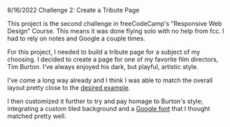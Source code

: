 8/16/2022
Challenge 2: Create a Tribute Page

This project is the second challenge in freeCodeCamp's "Responsive Web Design" Course. This means it was done flying solo with no help from fcc. I had to rely on notes and Google a couple times.

For this project, I needed to build a tribute page for a subject of my choosing. I decided to create a page for one of my favorite film directors, Tim Burton. I've always enjoyed his dark, but playful, artistic style.

I've come a long way already and I think I was able to match the overall layout pretty close to the [desired example](https://tribute-page.freecodecamp.rocks/).

I then customized it further to try and pay homage to Burton's style; integrating a custom tiled background and a [Google font](https://fonts.google.com/specimen/Aboreto?query=Aboreto&category=Serif,Display&preview.text=Tim%20Burton&preview.text_type=custom) that I thought matched pretty well.